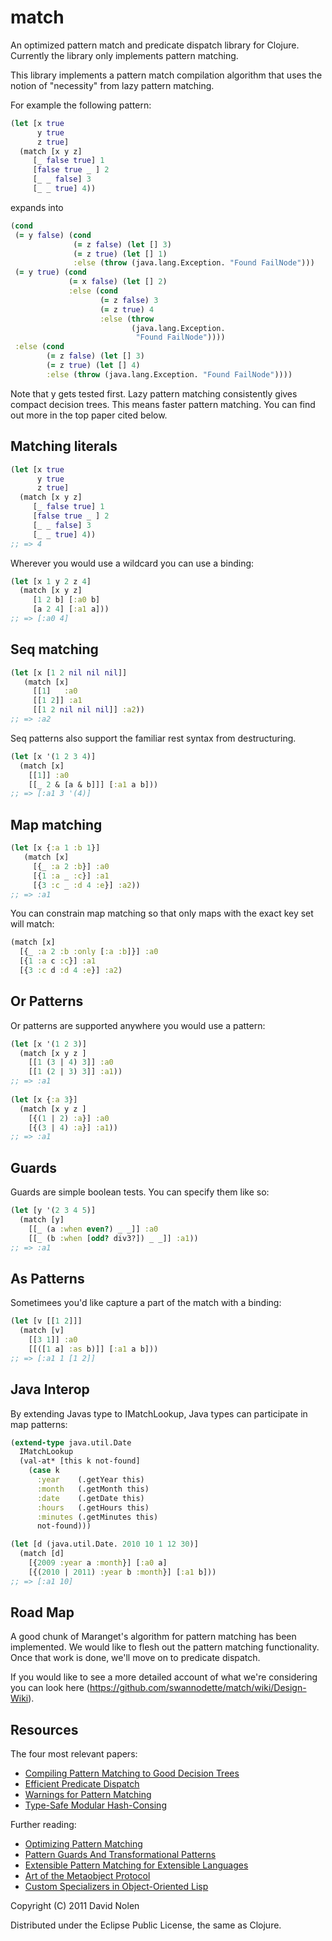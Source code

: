 match
====

An optimized pattern match and predicate dispatch library for Clojure. Currently the library only implements pattern matching.

This library implements a pattern match compilation algorithm that uses the notion of "necessity" from lazy pattern matching.

For example the following pattern:

```clojure
(let [x true
      y true
      z true]
  (match [x y z]
     [_ false true] 1
     [false true _ ] 2
     [_ _ false] 3
     [_ _ true] 4))
```

expands into

```clojure
(cond
 (= y false) (cond
              (= z false) (let [] 3)
              (= z true) (let [] 1)
              :else (throw (java.lang.Exception. "Found FailNode")))
 (= y true) (cond
             (= x false) (let [] 2)
             :else (cond
                    (= z false) 3
                    (= z true) 4
                    :else (throw
                           (java.lang.Exception.
                            "Found FailNode"))))
 :else (cond
        (= z false) (let [] 3)
        (= z true) (let [] 4)
        :else (throw (java.lang.Exception. "Found FailNode"))))
```

Note that y gets tested first. Lazy pattern matching consistently gives compact decision trees. This means faster pattern matching. You can find out more in the top paper cited below.

Matching literals
----

```clojure
(let [x true
      y true
      z true]
  (match [x y z]
     [_ false true] 1
     [false true _ ] 2
     [_ _ false] 3
     [_ _ true] 4))
;; => 4
```

Wherever you would use a wildcard you can use a binding:

```clojure
(let [x 1 y 2 z 4]
  (match [x y z]
     [1 2 b] [:a0 b]
     [a 2 4] [:a1 a]))
;; => [:a0 4]
```

Seq matching
----

```clojure
(let [x [1 2 nil nil nil]]
   (match [x]
     [[1]   :a0
     [[1 2]] :a1
     [[1 2 nil nil nil]] :a2))
;; => :a2
```

Seq patterns also support the familiar rest syntax from destructuring.

```clojure
(let [x '(1 2 3 4)]
  (match [x]
    [[1]] :a0
    [[_ 2 & [a & b]]] [:a1 a b]))
;; => [:a1 3 '(4)]
```

Map matching
----

```clojure
(let [x {:a 1 :b 1}]
   (match [x]
     [{_ :a 2 :b}] :a0
     [{1 :a _ :c}] :a1
     [{3 :c _ :d 4 :e}] :a2))
;; => :a1
```

You can constrain map matching so that only maps with the exact key set will match:

```clojure
(match [x]
  [{_ :a 2 :b :only [:a :b]}] :a0
  [{1 :a c :c}] :a1
  [{3 :c d :d 4 :e}] :a2)
```

Or Patterns
----

Or patterns are supported anywhere you would use a pattern:

```clojure
(let [x '(1 2 3)]
  (match [x y z ]
    [[1 (3 | 4) 3]] :a0
    [[1 (2 | 3) 3]] :a1))
;; => :a1
    
(let [x {:a 3}]
  (match [x y z ]
    [{(1 | 2) :a}] :a0
    [{(3 | 4) :a}] :a1))
;; => :a1
```

Guards
----

Guards are simple boolean tests. You can specify them like so:

```clojure
(let [y '(2 3 4 5)]
  (match [y]
    [[_ (a :when even?) _ _]] :a0
    [[_ (b :when [odd? div3?]) _ _]] :a1))
;; => :a1
```

As Patterns
----

Sometimees you'd like capture a part of the match with a binding:

```clojure
(let [v [[1 2]]]
  (match [v]
    [[3 1]] :a0
    [[([1 a] :as b)]] [:a1 a b]))
;; => [:a1 1 [1 2]]
```

Java Interop
----

By extending Javas type to IMatchLookup, Java types can participate in map patterns:

```clojure
(extend-type java.util.Date
  IMatchLookup
  (val-at* [this k not-found]
    (case k
      :year    (.getYear this)
      :month   (.getMonth this)
      :date    (.getDate this)
      :hours   (.getHours this)
      :minutes (.getMinutes this)
      not-found)))

(let [d (java.util.Date. 2010 10 1 12 30)]
  (match [d]
    [{2009 :year a :month}] [:a0 a]
    [{(2010 | 2011) :year b :month}] [:a1 b]))
;; => [:a1 10]
```

Road Map
----

A good chunk of Maranget's algorithm for pattern matching has been implemented. We would like to flesh out the pattern matching functionality. Once that work is done, we'll move on to predicate dispatch.

If you would like to see a more detailed account of what we're considering you can look here (https://github.com/swannodette/match/wiki/Design-Wiki).

Resources
----

The four most relevant papers:

* [Compiling Pattern Matching to Good Decision Trees](http://pauillac.inria.fr/~maranget/papers/ml05e-maranget.pdf)
* [Efficient Predicate Dispatch](http://citeseerx.ist.psu.edu/viewdoc/summary?doi=10.1.1.47.4553)
* [Warnings for Pattern Matching](http://moscova.inria.fr/~maranget/papers/warn/index.html)
* [Type-Safe Modular Hash-Consing](http://www.lri.fr/~filliatr/ftp/publis/hash-consing2.pdf)

Further reading:

* [Optimizing Pattern Matching](http://citeseerx.ist.psu.edu/viewdoc/summary?doi=10.1.1.6.5507)
* [Pattern Guards And Transformational Patterns](http://citeseerx.ist.psu.edu/viewdoc/summary?doi=10.1.1.35.8851)
* [Extensible Pattern Matching for Extensible Languages](http://www.ccs.neu.edu/home/samth/ifl2010-slides.pdf)
* [Art of the Metaobject Protocol](http://mitpress.mit.edu/catalog/item/default.asp?ttype=2&tid=3925)
* [Custom Specializers in Object-Oriented Lisp](http://citeseerx.ist.psu.edu/viewdoc/download?doi=10.1.1.144.405&rep=rep1&type=pdf)

Copyright (C) 2011 David Nolen

Distributed under the Eclipse Public License, the same as Clojure.

